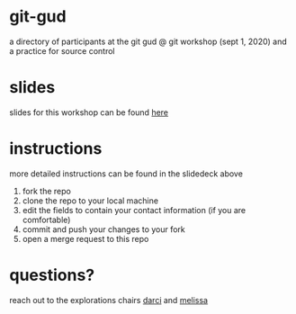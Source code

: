 # git-gud
a directory of participants at the git gud @ git workshop (sept 1, 2020) and a practice for source control

# slides
slides for this workshop can be found [here](https://docs.google.com/presentation/d/17HffdLCtMvpL2epWg4ulMZzzxGqlMET1sy9yPzyQDVI/edit?usp=sharing)

# instructions
more detailed instructions can be found in the slidedeck above

1. fork the repo
2. clone the repo to your local machine
3. edit the fields to contain your contact information (if you are comfortable)
4. commit and push your changes to your fork
5. open a merge request to this repo

# questions?
reach out to the explorations chairs [darci](mailto:darciap2@illinois.edu) and [melissa](mailto:myc2@illinois.edu)
